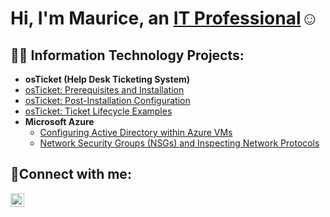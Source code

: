 <h1>Hi, I'm Maurice, an <a href="https://www.linkedin.com/in/maurice-phillipsii/">IT Professional</a>☺</h1>

<h2>👨‍💻 Information Technology Projects:</h2>

- <b>osTicket (Help Desk Ticketing System)</b>
-   [osTicket: Prerequisites and Installation](https://github.com/joshmadakorcc/osticket-prereqs)
  - [osTicket: Post-Installation Configuration](https://github.com/MauricePhillipsII/post-install-config)
  - [osTicket: Ticket Lifecycle Examples](https://github.com/MauricePhillipsII/ticket-lifecycle)
- <b>Microsoft Azure</b>
  - [Configuring  Active Directory within Azure VMs](https://github.com/MauricePhillipsII/configure-ad)
  - [Network Security Groups (NSGs) and Inspecting Network Protocols](https://github.com/MauricePhillipsII/azure-network-protocols)

<h2>🤳Connect with me:</h2>


[<img align="left" alt="Josh | LinkedIn" width="22px" src="https://cdn.jsdelivr.net/npm/simple-icons@v3/icons/linkedin.svg" />][linkedin]



[linkedin]: [https://linkedin.com/in/Josh](https://www.linkedin.com/in/maurice-phillipsii/)
